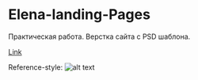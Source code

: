 # Elena-landing-Pages


Практическая работа. Верстка сайта с PSD шаблона.

[Link](https://ultimo2905.github.io/Elena-landing-Pages/)


Reference-style: 
![alt text][logo]

[logo]:https://github.com/Ultimo2905/Elena-landing-Pages/blob/master/elena-email-psd-theme.psd "Logo Title Text 1"
